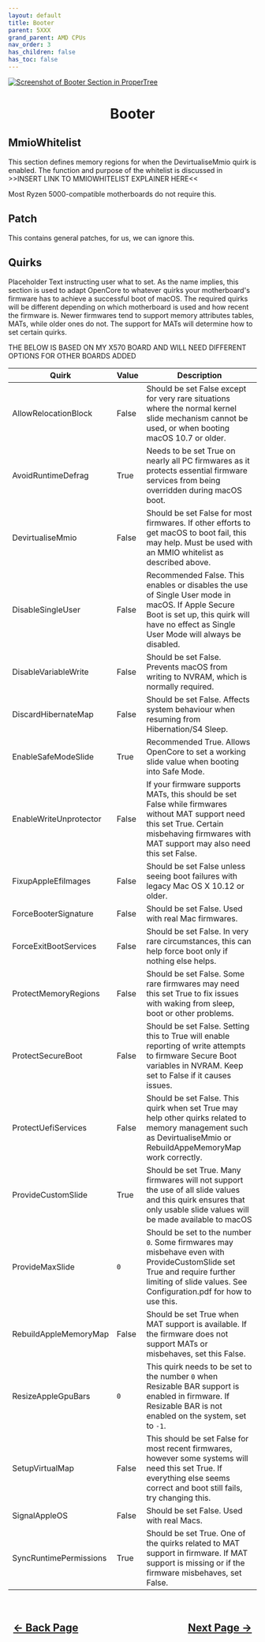 ```yaml
---
layout: default
title: Booter
parent: 5XXX
grand_parent: AMD CPUs
nav_order: 3
has_children: false
has_toc: false
---
```


<style>
  .navigation-container {
    display: flex;
    justify-content: space-between;
    align-items: center;
    width: 100%;
  }
  
  .nav-button {
    margin: 10px;
  }

  .section-title{
    text-align: center
  }

  .key-title{
    text-align: left
  }
</style>

<a align="center" href=""><img src="../../../../assets/" alt="Screenshot of Booter Section in ProperTree"></a>

<h1 class="section-title">Booter</h1>

<h2 class="key-title">MmioWhitelist</h2>

This section defines memory regions for when the DevirtualiseMmio quirk is enabled.
The function and purpose of the whitelist is discussed in >>INSERT LINK TO MMIOWHITELIST EXPLAINER HERE<<

Most Ryzen 5000-compatible motherboards do not require this.


<h2 class="key-title">Patch</h2>

This contains general patches, for us, we can ignore this.

<h2 class="key-title">Quirks</h2>

Placeholder Text instructing user what to set.
As the name implies, this section is used to adapt OpenCore to whatever quirks your motherboard's firmware has to achieve a successful boot of macOS.
The required quirks will be different depending on which motherboard is used and how recent the firmware is. Newer firmwares tend to support memory attributes tables, MATs, while older ones do not. The support for MATs will determine how to set certain quirks.

THE BELOW IS BASED ON MY X570 BOARD AND WILL NEED DIFFERENT OPTIONS FOR OTHER BOARDS ADDED

| Quirk  | Value | Description | 
| ----- | ----- | ----- |
| AllowRelocationBlock | False | Should be set False except for very rare situations where the normal kernel slide mechanism cannot be used, or when booting macOS 10.7 or older. |
| AvoidRuntimeDefrag | True | Needs to be set True on nearly all PC firmwares as it protects essential firmware services from being overridden during macOS boot. |
| DevirtualiseMmio | False | Should be set False for most firmwares. If other efforts to get macOS to boot fail, this may help. Must be used with an MMIO whitelist as described above. |
| DisableSingleUser | False | Recommended False. This enables or disables the use of Single User mode in macOS. If Apple Secure Boot is set up, this quirk will have no effect as Single User Mode will always be disabled. |
| DisableVariableWrite | False | Should be set False. Prevents macOS from writing to NVRAM, which is normally required. |
| DiscardHibernateMap | False | Should be set False. Affects system behaviour when resuming from Hibernation/S4 Sleep. |
| EnableSafeModeSlide | True | Recommended True. Allows OpenCore to set a working slide value when booting into Safe Mode. |
| EnableWriteUnprotector | False | If your firmware supports MATs, this should be set False while firmwares without MAT support need this set True. Certain misbehaving firmwares with MAT support may also need this set False. |
| FixupAppleEfiImages | False | Should be set False unless seeing boot failures with legacy Mac OS X 10.12 or older. |
| ForceBooterSignature | False | Should be set False. Used with real Mac firmwares. |
| ForceExitBootServices | False | Should be set False. In very rare circumstances, this can help force boot only if nothing else helps. |
| ProtectMemoryRegions | False | Should be set False. Some rare firmwares may need this set True to fix issues with waking from sleep, boot or other problems. |
| ProtectSecureBoot | False | Should be set False. Setting this to True will enable reporting of write attempts to firmware Secure Boot variables in NVRAM. Keep set to False if it causes issues. |
| ProtectUefiServices | False | Should be set False. This quirk when set True may help other quirks related to memory management such as DevirtualiseMmio or RebuildAppeMemoryMap work correctly. |
| ProvideCustomSlide | True | Should be set True. Many firmwares will not support the use of all slide values and this quirk ensures that only usable slide values will be made available to macOS |
| ProvideMaxSlide | `0` | Should be set to the number `0`. Some firmwares may misbehave even with ProvideCustomSlide set True and require further limiting of slide values. See Configuration.pdf for how to use this. |
| RebuildAppleMemoryMap | False | Should be set True when MAT support is available. If the firmware does not support MATs or misbehaves, set this False. |
| ResizeAppleGpuBars | `0` | This quirk needs to be set to the number `0` when Resizable BAR support is enabled in firmware. If Resizable BAR is not enabled on the system, set to `-1`. |
| SetupVirtualMap | False | This should be set False for most recent firmwares, however some systems will need this set True. If everything else seems correct and boot still fails, try changing this. |
| SignalAppleOS | False | Should be set False. Used with real Macs. |
| SyncRuntimePermissions | True | Should be set True. One of the quirks related to MAT support in firmware. If MAT support is missing or if the firmware misbehaves, set False. |

<h2 align="center">
  <br>
  <div class="navigation-container">
    <a class="nav-button" href="../02-ACPI/">&larr; Back Page</a>
    <a class="nav-button" href="../04-DeviceProperties/">Next Page &rarr;</a>
  </div>
  <br>
</h2>
